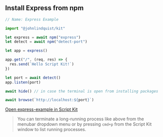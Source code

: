 <meta sectionIndex="1">
<meta url="https://github.com/johnlindquist/kit/discussions/813">
<meta id="D_kwDOEu7MBc4AP9Tj">
<meta title="npm Packages">
<meta section="Essentials">
<meta i="7">    
<meta path="docs/npm-packages">

## Install Express from npm

```js
// Name: Express Example

import "@johnlindquist/kit"

let express = await npm("express")
let detect = await npm("detect-port")

let app = express()

app.get("/", (req, res) => {
  res.send(`Hello Script Kit!`)
})

let port = await detect()
app.listen(port)

await hide() // in case the terminal is open from installing packages

await browse(`http://localhost:${port}`)
```

[Open express-example in Script Kit](https://scriptkit.com/api/new?name=express-example&url=https://gist.githubusercontent.com/johnlindquist/52c9ab749f8483a15ccbd28631db2df1/raw/e8bc1e1dec05fd17e36cafbf21ada409b91a6fa9/express-example.js")

> You can terminate a long-running process like above from the menubar dropdown menu or by pressing `cmd+p` from the Script Kit window to list running processes.
